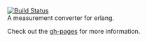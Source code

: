 [![Build Status](https://travis-ci.org/nisbus/erlang-measurements.png?branch=master)](https://travis-ci.org/nisbus/erlang-measurements)  
A measurement converter for erlang.  

Check out the [gh-pages](http://nisbus.github.com/erlang-measurements/) for more information. 
